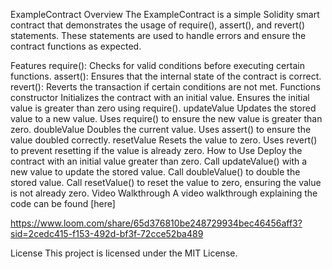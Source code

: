ExampleContract
Overview
The ExampleContract is a simple Solidity smart contract that demonstrates the usage of require(), assert(), and revert() statements. These statements are used to handle errors and ensure the contract functions as expected.

Features
require(): Checks for valid conditions before executing certain functions.
assert(): Ensures that the internal state of the contract is correct.
revert(): Reverts the transaction if certain conditions are not met.
Functions
constructor
Initializes the contract with an initial value.
Ensures the initial value is greater than zero using require().
updateValue
Updates the stored value to a new value.
Uses require() to ensure the new value is greater than zero.
doubleValue
Doubles the current value.
Uses assert() to ensure the value doubled correctly.
resetValue
Resets the value to zero.
Uses revert() to prevent resetting if the value is already zero.
How to Use
Deploy the contract with an initial value greater than zero.
Call updateValue() with a new value to update the stored value.
Call doubleValue() to double the stored value.
Call resetValue() to reset the value to zero, ensuring the value is not already zero.
Video Walkthrough
A video walkthrough explaining the code can be found [here]

https://www.loom.com/share/65d376810be248729934bec46456aff3?sid=2cedc415-f153-492d-bf3f-72cce52ba489

License
This project is licensed under the MIT License.
